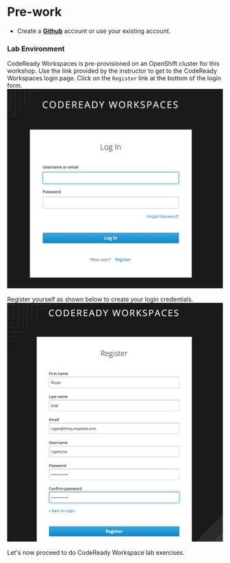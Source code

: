 # Pre-work

- Create a **[Github](https://github.com)** account or use your existing account.

### Lab Environment

CodeReady Workspaces is pre-provisioned on an OpenShift cluster for this workshop.
Use the link provided by the instructor to get to the CodeReady Workspaces login page. Click on the `Register` link at the bottom of the login form. 
![CRW login](images/crw-create-register.png)

Register yourself as shown below to create your login credentials.
![User registration](images/crw-register-user.png)

Let's now proceed to do CodeReady Workspace lab exercises.